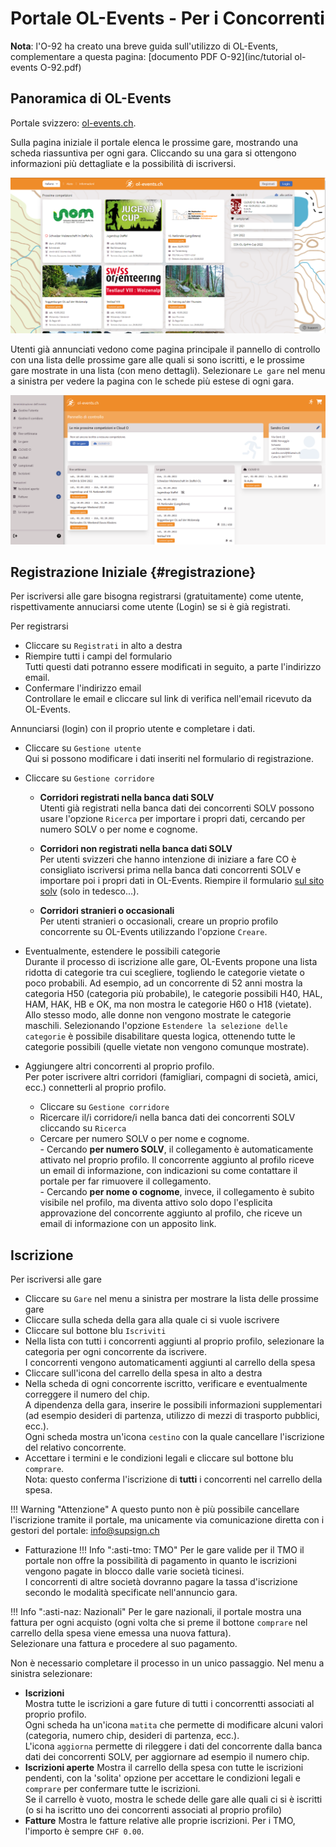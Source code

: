 # Portale OL-Events - Per i Concorrenti

**Nota**: l'O-92 ha creato una breve guida sull'utilizzo di OL-Events, complementare a questa pagina: [documento PDF O-92](inc/tutorial ol-events O-92.pdf)

## Panoramica di OL-Events

Portale svizzero: [ol-events.ch](https://portal.ol-events.ch/it).

Sulla pagina iniziale il portale elenca le prossime gare, mostrando una scheda riassuntiva per ogni gara. Cliccando su una gara si ottengono informazioni più dettagliate e la possibilità di iscriversi.

![Homepage utente non registrato](inc/homeUtenteNonRegistrato.png)

Utenti già annunciati vedono come pagina principale il pannello di controllo con una lista delle prossime gare alle quali si sono iscritti, e le prossime gare mostrate in una lista (con meno dettagli). Selezionare `Le gare` nel menu a sinistra per vedere la pagina con le schede più estese di ogni gara.

![Homepage utente registrato](inc/homeUtenteRegistrato.png)


## Registrazione Iniziale {#registrazione}

Per iscriversi alle gare bisogna registrarsi (gratuitamente) come utente, rispettivamente annuciarsi come utente (Login) se si è già registrati.

Per registrarsi

- Cliccare su `Registrati` in alto a destra
- Riempire tutti i campi del formulario  
  Tutti questi dati potranno essere modificati in seguito, a parte l'indirizzo email.
- Confermare l'indirizzo email  
  Controllare le email e cliccare sul link di verifica nell'email ricevuto da OL-Events.

Annunciarsi (login) con il proprio utente e completare i dati.

- Cliccare su `Gestione utente`  
  Qui si possono modificare i dati inseriti nel formulario di registrazione.
- Cliccare su `Gestione corridore`  

    - **Corridori registrati nella banca dati SOLV**  
    Utenti già registrati nella banca dati dei concorrenti SOLV possono usare l'opzione `Ricerca` per importare i propri dati, cercando per numero SOLV o per nome e cognome.  
  
    - **Corridori non registrati nella banca dati SOLV**  
    Per utenti svizzeri che hanno intenzione di iniziare a fare CO è consigliato iscriversi prima nella banca dati concorrenti SOLV e importare poi i propri dati in OL-Events. Riempire il formulario [sul sito solv](https://www.o-l.ch/cgi-bin/solvdb&competitor=newform) (solo in tedesco...).  
    
    - **Corridori stranieri o occasionali**  
    Per utenti stranieri o occasionali, creare un proprio profilo concorrente su OL-Events utilizzando l'opzione `Creare`.

- Eventualmente, estendere le possibili categorie  
  Durante il processo di iscrizione alle gare, OL-Events propone una lista ridotta di categorie tra cui scegliere, togliendo le categorie vietate o poco probabili. Ad esempio, ad un concorrente di 52 anni mostra la categoria H50 (categoria più probabile), le categorie possibili H40, HAL, HAM, HAK, HB e OK, ma non mostra le categorie H60 o H18 (vietate). Allo stesso modo, alle donne non vengono mostrate le categorie maschili.
  Selezionando l'opzione `Estendere la selezione delle categorie` è possibile disabilitare questa logica, ottenendo tutte le categorie possibili (quelle vietate non vengono comunque mostrate).

- Aggiungere altri concorrenti al proprio profilo.  
  Per poter iscrivere altri corridori (famigliari, compagni di società, amici, ecc.) connetterli al proprio profilo.
    - Cliccare su `Gestione corridore`
    - Ricercare il/i corridore/i nella banca dati dei concorrenti SOLV cliccando su `Ricerca`
    - Cercare per numero SOLV o per nome e cognome.  
          - Cercando **per numero SOLV**, il collegamento è automaticamente attivato nel proprio profilo. Il concorrente aggiunto al profilo riceve un email di informazione, con indicazioni su come contattare il portale per far rimuovere il collegamento.  
          - Cercando **per nome o cognome**, invece, il collegamento è subito visibile nel profilo, ma diventa attivo solo dopo l'esplicita approvazione del concorrente aggiunto al profilo, che riceve un email di informazione con un apposito link.

## Iscrizione

Per iscriversi alle gare

- Cliccare su `Gare` nel menu a sinistra per mostrare la lista delle prossime gare
- Cliccare sulla scheda della gara alla quale ci si vuole iscrivere
- Cliccare sul bottone blu `Iscriviti`
- Nella lista con tutti i concorrenti aggiunti al proprio profilo, selezionare la categoria per ogni concorrente da iscrivere.  
  I concorrenti vengono automaticamenti aggiunti al carrello della spesa
- Cliccare sull'icona del carrello della spesa in alto a destra
- Nella scheda di ogni concorrente iscritto, verificare e eventualmente correggere il numero del chip.  
  A dipendenza della gara, inserire le possibili informazioni supplementari (ad esempio desideri di partenza, utilizzo di mezzi di trasporto pubblici, ecc.).  
  Ogni scheda mostra un'icona `cestino` con la quale cancellare l'iscrizione del relativo concorrente.
- Accettare i termini e le condizioni legali e cliccare sul bottone blu `comprare`.  
  Nota: questo conferma l'iscrizione di **tutti** i concorrenti nel carrello della spesa.

!!! Warning "Attenzione"
    A questo punto non è più possibile cancellare l'iscrizione tramite il portale, ma unicamente via comunicazione diretta con i gestori del portale: [info@supsign.ch](mailto:info@supsign.ch)

- Fatturazione
!!! Info ":asti-tmo: TMO"
    Per le gare valide per il TMO il portale non offre la possibilità di pagamento in quanto le iscrizioni vengono pagate in blocco dalle varie società ticinesi.  
    I concorrenti di altre società dovranno pagare la tassa d'iscrizione secondo le modalità specificate nell'annuncio gara.

!!! Info ":asti-naz: Nazionali"
    Per le gare nazionali, il portale mostra una fattura per ogni acquisto (ogni volta che si preme il bottone `comprare` nel carrello della spesa viene emessa una nuova fattura).  
    Selezionare una fattura e procedere al suo pagamento.


Non è necessario completare il processo in un unico passaggio. Nel menu a sinistra selezionare:

- **Iscrizioni**  
  Mostra tutte le iscrizioni a gare future di tutti i concorrentti associati al proprio profilo.  
  Ogni scheda ha un'icona `matita` che permette di modificare alcuni valori (categoria, numero chip, desideri di partenza, ecc.).  
  L'icona `aggiorna` permette di rileggere i dati del concorrente dalla banca dati dei concorrenti SOLV, per aggiornare ad esempio il numero chip.
- **Iscrizioni aperte**
  Mostra il carrello della spesa con tutte le iscrizioni pendenti, con la 'solita' opzione per accettare le condizioni legali e `comprare` per confermare tutte le iscrizioni.  
  Se il carrello è vuoto, mostra le schede delle gare alle quali ci si è iscritti (o si ha iscritto uno dei concorrenti associati al proprio profilo)
- **Fatture**
  Mostra le fatture relative alle proprie iscrizioni. Per i TMO, l'importo è sempre `CHF 0.00`.
